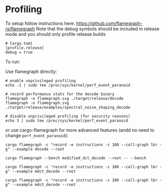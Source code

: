 # Profiling

To setup follow instructions here:
https://github.com/flamegraph-rs/flamegraph
Note that the debug symbols should be included in release mode and you should only profile release builds

```
# Cargo.toml
[profile.release]
debug = true
```

To run:

Use flamegraph directly:
```
# enable unprivileged profiling
echo -1 | sudo tee /proc/sys/kernel/perf_event_paranoid

# record performance stats for the decode binary
flamegraph -o flamegraph.svg ./target/release/decode
flamegraph -o flamegraph.svg ./target/release/examples/spectral_noise_shaping_decode

# disable unprivileged profiling (for security reasons)
echo 3 | sudo tee /proc/sys/kernel/perf_event_paranoid
```

or use cargo-flamegraph for more advanced features (andd no need to change `perf_event_paranoid`):
```
cargo flamegraph -c "record -e instructions -c 100 --call-graph lbr -g" --example decode --root

cargo flamegraph --bench modified_dct_decode --root -- --bench

cargo flamegraph -c "record -e instructions -c 100 --call-graph lbr -g" --example mdct_decode --root

cargo flamegraph -c "record -e instructions -c 100 --call-graph lbr -g" --example mdct_decode --root


```